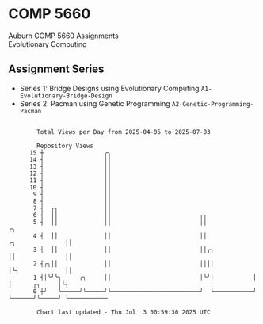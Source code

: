 # COMP 5660
Auburn COMP 5660 Assignments  
Evolutionary Computing

## Assignment Series
- Series 1: Bridge Designs using Evolutionary Computing `A1-Evolutionary-Bridge-Design`
- Series 2: Pacman using Genetic Programming `A2-Genetic-Programming-Pacman`

```

        Total Views per Day from 2025-04-05 to 2025-07-03

        Repository Views
      15 ┼                 ╭╮
      14 ┤                 ││
      13 ┤                 ││
      12 ┤                 ││
      11 ┤                 ││
      10 ┤                 ││
       9 ┤                 ││
       8 ┤                 ││
       7 ┤  ╭╮             ││
       6 ┤  ││             ││                         ╭╮
       5 ┤  ││             ││                         ││                             ╭╮
       4 ┤  ││             ││                         ││             ╭╮              ││
       3 ┤  ││             ││                         ││╭╮           ││              ││
       2 ┤╭╮││             ││                         ││││           │╰╮             ││
       1 ┤│╰╯╰╮     ╭╮     ││                         │╰╯│           │ │      ╭╮     │╰╮
       0 ┼╯   ╰─────╯╰─────╯╰─────────────────────────╯  ╰───────────╯ ╰──────╯╰─────╯ ╰───────────

        Chart last updated - Thu Jul  3 00:59:30 2025 UTC
        
```
